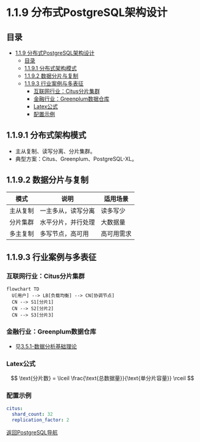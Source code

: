 # 1.1.9 分布式PostgreSQL架构设计

## 目录

- [1.1.9 分布式PostgreSQL架构设计](#119-分布式postgresql架构设计)
  - [目录](#目录)
  - [1.1.9.1 分布式架构模式](#1191-分布式架构模式)
  - [1.1.9.2 数据分片与复制](#1192-数据分片与复制)
  - [1.1.9.3 行业案例与多表征](#1193-行业案例与多表征)
    - [互联网行业：Citus分片集群](#互联网行业citus分片集群)
    - [金融行业：Greenplum数据仓库](#金融行业greenplum数据仓库)
    - [Latex公式](#latex公式)
    - [配置示例](#配置示例)

## 1.1.9.1 分布式架构模式

- 主从复制、读写分离、分片集群。
- 典型方案：Citus、Greenplum、PostgreSQL-XL。

## 1.1.9.2 数据分片与复制

| 模式 | 说明 | 适用场景 |
|------|------|----------|
| 主从复制 | 一主多从，读写分离 | 读多写少 |
| 分片集群 | 水平分片，并行处理 | 大数据量 |
| 多主复制 | 多写节点，高可用 | 高可用需求 |

## 1.1.9.3 行业案例与多表征

### 互联网行业：Citus分片集群

```mermaid
flowchart TD
  U[用户] --> LB[负载均衡] --> CN[协调节点]
  CN --> S1[分片1]
  CN --> S2[分片2]
  CN --> S3[分片3]
```

### 金融行业：Greenplum数据仓库

- 见[3.5.1-数据分析基础理论](../../../../3-数据模型与算法/3.5-数据分析与ETL/3.5.1-数据分析基础理论.md)

### Latex公式

$$
\text{分片数} = \lceil \frac{\text{总数据量}}{\text{单分片容量}} \rceil
$$

### 配置示例

```yaml
citus:
  shard_count: 32
  replication_factor: 2
```

[返回PostgreSQL导航](README.md)
